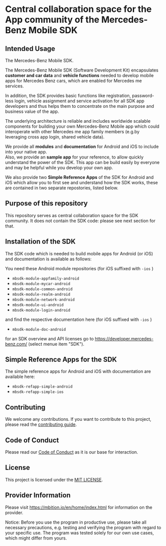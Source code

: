 <!-- SPDX-License-Identifier: MIT -->
# Central collaboration space for the App community of the Mercedes-Benz Mobile SDK  

## Intended Usage

The Mercedes-Benz Mobile SDK.

The Mercedes-Benz Mobile SDK (Software Development Kit) encapsulates **customer and car data** and **vehicle functions** needed to develop mobile apps for Mercedes Benz cars, which are enabled for Mercedes me services. 

In addition, the SDK provides basic functions like registration, password-less login, vehicle assignment and service activation for all SDK app developers and thus helps them to concentrate on the main purpose and business value of the app. 

The underlying architecture is reliable and includes worldwide scalable components for building your own Mercedes-Benz Mobile app which could interoperate with other Mercedes me app family members (e.g.by leveraging cross app login, shared vehicle data).

We provide all **modules** and **documentation** for Android and iOS to include into your native app.\
Also, we provide an **sample app** for your reference, to allow quickly understand the power of the SDK. This app can be build easily by everyone and may be helpful while you develop your own app. 

We also provide two **Simple Reference Apps** of the SDK for Android and iOS which allow you to first see and understand how the SDK works, these are contained in two separate repostories, listed below.


## Purpose of this repository
This repository serves as central collaboration space for the SDK community. It does not contain the SDK code: please see next section for that.  

## Installation of the SDK

The SDK code which is needed to build mobile apps for Android (or iOS) and documentation is available as follows: 

You need these Android module repositories (for iOS suffixed with `-ios` )
 - `mbsdk-module-appfamily-android`
 - `mbsdk-module-mycar-android`
 - `mbsdk-module-common-android`
 - `mbsdk-module-realm-android`
 - `mbsdk-module-network-android`
 - `mbsdk-module-ui-android`
 - `mbsdk-module-login-android`
 
and find the respective documentation here (for iOS suffixed with `-ios` )
 - `mbsdk-module-doc-android`

for an SDK overview and API licenses go to https://developer.mercedes-benz.com/ (select menue item "SDK").

## Simple Reference Apps for the SDK

The simple reference apps for Android and iOS with documentation are available here: 
 - `mbsdk-refapp-simple-android`
 - `mbsdk-refapp-simple-ios`

## Contributing

We welcome any contributions.
If you want to contribute to this project, please read the [contributing guide](CONTRIBUTING.md).

## Code of Conduct

Please read our [Code of Conduct](https://github.com/Daimler/daimler-foss/blob/master/CODE_OF_CONDUCT.md) as it is our base for interaction.

## License

This project is licensed under the [MIT LICENSE](LICENSE).

## Provider Information

Please visit <https://mbition.io/en/home/index.html> for information on the provider.

Notice: Before you use the program in productive use, please take all necessary precautions,
e.g. testing and verifying the program with regard to your specific use.
The program was tested solely for our own use cases, which might differ from yours.
